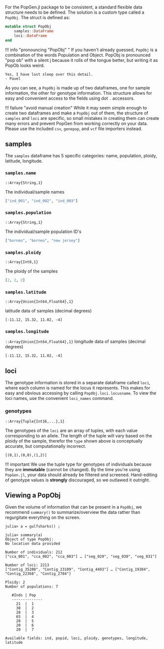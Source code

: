 For the PopGen.jl package to be consistent, a standard flexible data structure needs to be defined. The solution is a custom type called a `PopObj`. The struct is defined as:

```julia
mutable struct PopObj
	samples::DataFrame
	loci::DataFrame
end
```

!!! info "pronouncing "PopObj" "
    If you haven't already guessed, `PopObj` is a combination of the words Population and Object. PopObj is pronounced "pop ob" with a silent j because it rolls of the tongue better, but writing it as PopOb looks weird. 
    
    Yes, I have lost sleep over this detail.    
    - Pavel

As you can see, a `PopObj` is made up of two dataframes, one for sample information, the other for genotype information. This structure allows for easy and convenient access to the fields using dot `.` accessors.

!!! failure "avoid manual creation"
    While it may seem simple enough to create two dataframes and make a `PopObj` out of them, the structure of `samples` and `loci` are specific, so small mistakes in creating them can create many errors and prevent PopGen from working correctly on your data. Please use the included `csv`, `genepop`, and `vcf` file importers instead.

## samples

The `samples` dataframe has 5 specific categories: name, population, ploidy, latitude, longitude.

### `samples.name` 

`::Array{String,1}`

The individual/sample names

```julia
["ind_001", "ind_002", "ind_003"]
```

### `samples.population`

`::Array{String,1}`

The individual/sample population ID's

```julia
["borneo", "borneo", "new jersey"]
```

### `samples.ploidy`

`::Array{Int8,1}`

The ploidy of the samples

```julia
[2, 2, 2]
```

### `samples.latitude`

`::Array{Union{Int64,Float64},1}`

latitude data of samples (decimal degrees)

```
[-11.12, 15.32, 11.02, -4]
```

### `samples.longitude`

`::Array{Union{Int64,Float64},1}`
longitude data of samples (decimal degrees)

```
[-11.12, 15.32, 11.02, -4]
```

## loci

The genotype information is stored in a separate dataframe called `loci`, where each column is named for the locus it represents. This makes for easy and obvious accessing by calling `PopObj.loci.locusname`.  To view the loci names, use the convenient `loci_names` command.

### genotypes 

`::Array{Tuple{Int16,...},1}`

The genotypes of the `loci` are an array of tuples, with each value corresponding to an allele. The length of the tuple will vary based on the ploidy of the sample, therefor the `type` shown above is conceptually accurate, but computationally incorrect.

```
[(0,1),(0,0),(1,2)]
```

!!! important
    We use the tuple type for genotypes of individuals because they are **immutable** (cannot be changed). By the time you're using `PopGen.jl`, your data should already be filtered and screened. Hand-editing of genotype values is **strongly** discouraged, so we outlawed it outright.

## Viewing a PopObj

Given the volume of information that can be present in a `PopObj`, we recommend `summary()` to summarize/overview the data rather than regurgitate everything on the screen. 

```
julia> a = gulfsharks() ;

julia> summary(a)
Object of type PopObj:
No location data provided

Number of individuals: 212
["cca_001", "cca_002", "cca_003"] … ["seg_029", "seg_030", "seg_031"]

Number of loci: 2213
["Contig_35208", "Contig_23109", "Contig_4493"] … ["Contig_19384", "Contig_22368", "Contig_2784"]

Ploidy: 2
Number of populations: 7

   #Inds | Pop
   --------------
     21  |  1
     30  |  2
     28  |  3
     65  |  4
     28  |  5
     20  |  6
     20  |  7

Available fields: ind, popid, loci, ploidy, genotypes, longitude, latitude
```